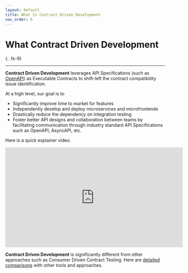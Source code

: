 ```yaml
---
layout: default
title: What Is Contract Driven Development
nav_order: 6
---
```

# What Contract Driven Development
{: .fs-9}

---

**Contract Driven Development** leverages API Specifications (such as [OpenAPI](https://www.openapis.org/)) as Executable Contracts to shift-left the contract compatibility issue identification.

At a high level, our goal is to
* Significantly improve time to market for features
* Independently develop and deploy microservices and microfrontends
* Drastically reduce the dependency on integration testing
* Foster better API designs and collaboration between teams by facilitating communication through industry standard API Specifications such as OpenAPI, AsyncAPI, etc.

Here is a quick explainer video.

<iframe width="560" height="315" src="https://www.youtube.com/embed/3HPgpvd8MGg" title="YouTube video player" frameborder="0" allow="accelerometer; autoplay; clipboard-write; encrypted-media; gyroscope; picture-in-picture" allowfullscreen></iframe>

**Contract Driven Development** is significantly different from other approaches such as Consumer Driven Contract Testing. Here are [detailed comparisons](https://specmatic.in/category/comparisons) with other tools and approaches.
